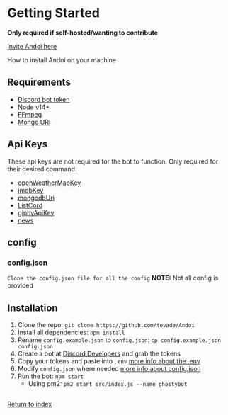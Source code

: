# Getting Started

**Only required if self-hosted/wanting to contribute**

[Invite Andoi here](https://discord.com/oauth2/authorize?client_id=728694375739162685&permissions=0&scope=bot%20applications.commands)

How to install Andoi on your machine

## Requirements

- [Discord bot token](https://discord.com/developers/applications)
- [Node v14+](https://nodejs.org/)
- [FFmpeg](https://ffmpeg.org/download.html)
- [Mongo URI](https://www.mongodb.com/)

## Api Keys

These api keys are not required for the bot to function. Only required for their desired command.

- [openWeatherMapKey](https://openweathermap.org/)
- [imdbKey](https://www.omdbapi.com/apikey.aspx)
- [mongodbUri](https://www.mongodb.com/cloud/atlas)
- [ListCord](https://listcord.gg)
- [giphyApiKey](https://developers.giphy.com/)
- [news](https://newsapi.org/)

## config

### config.json

`Clone the config.json file for all the config`
**NOTE:** Not all config is provided

## Installation

1. Clone the repo: `git clone https://github.com/tovade/Andoi`
2. Install all dependencies: `npm install`
3. Rename `config.example.json` to `config.json`: `cp config.example.json config.json`
4. Create a bot at [Discord Developers](https://discord.com/developers/applications) and grab the tokens
5. Copy your tokens and paste into `.env` [more info about the .env](#env)
6. Modify `config.json` where needed [more info about config.json](#configjson)
7. Run the bot: `npm start`
   - Using pm2: `pm2 start src/index.js --name ghostybot`

##

[Return to index](README.md)
